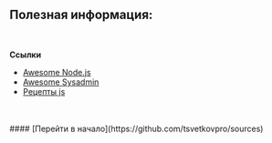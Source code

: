 ## Полезная информация:


<br />


**Ссылки**

- [Awesome Node.js](https://github.com/sindresorhus/awesome-nodejs)
- [Awesome Sysadmin](https://github.com/dypsilon/awesome-sysadmin)
- [Рецепты js](https://github.com/tsvetkovpro/jsrecipes)



<br />
<br />
#### [Перейти в начало](https://github.com/tsvetkovpro/sources)